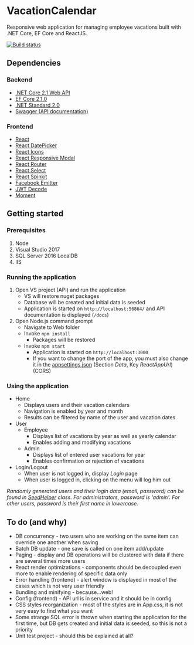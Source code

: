 # VacationCalendar
Responsive web application for managing employee vacations built with .NET Core, EF Core and ReactJS.

[![Build status](https://ci.appveyor.com/api/projects/status/7ji426tpu5lohp5h?svg=true)](https://ci.appveyor.com/project/zagorec92/vacationcalendar)


## Dependencies

### Backend

* [.NET Core 2.1 Web API](https://www.microsoft.com/net/)
* [EF Core 2.1.0](https://github.com/aspnet/EntityFrameworkCore)
* [.NET Standard 2.0](https://docs.microsoft.com/en-us/dotnet/standard/net-standard)
* [Swagger (API documentation)](https://swagger.io/swagger-ui/)

### Frontend

* [React](https://reactjs.org)
* [React DatePicker](https://reactdatepicker.com)
* [React Icons](http://gorangajic.github.io/react-icons/)
* [React Responsive Modal](https://react-responsive-modal.leopradel.com)
* [React Router](https://www.npmjs.com/package/react-router)
* [React Select](http://jedwatson.github.io/react-select/)
* [React Spinkit](http://kyleamathews.github.io/react-spinkit/)
* [Facebook Emitter](https://github.com/facebook/emitter)
* [JWT Decode](https://github.com/auth0/jwt-decode)
* [Moment](https://momentjs.com)

## Getting started

### Prerequisites
1. Node
2. Visual Studio 2017
3. SQL Server 2016 LocalDB
4. IIS

### Running the application
1. Open VS project (API) and run the application
	* VS will restore nuget packages
	* Database will be created and initial data is seeded
	* Application is started on `http://localhost:56864/` and API documentation is displayed (`/docs`)
2. Open Node.js command prompt
	* Navigate to Web folder
	* Invoke `npm install`
		* Packages will be restored
	* Invoke `npm start`
		* Application is started on `http://localhost:3000`
		* If you want to change the port of the app, you must also change it in the [appsettings.json](API/App.WebApi/appsettings.json) (Section *Data*, Key *ReactAppUrl*) (CORS)
		
### Using the application
* Home
	* Displays users and their vacation calendars
	* Navigation is enabled by year and month
	* Results can be filtered by name of the user and vacation dates
* User
	* Employee
		* Displays list of vacations by year as well as yearly calendar
		* Enables adding and modifying vacations
	* Admin
		* Displays list of entered user vacations for year
		* Enables confirmation or rejection of vacations
* Login/Logout
  * When user is not logged in, display *Login* page
  * When user is logged in, clicking on the menu will log him out
  
 *Randomly generated users and their login data (email, password) can be found in [SeedHelper](API/App.DAL/Helpers/SeedHelper.cs) class.*
 *For administrators, password is 'admin'. For other users, password is their first name in lowercase.*
  
 ## To do (and why)
 * DB concurrency - two users who are working on the same item can override one another when saving
 * Batch DB update - one save is called on one item add/update 
 * Paging - display and DB operations will be clustered with data if there are several times more users 
 * React render optimizations - components should be decoupled even more to enable rendering of specific data only
 * Error handling (frontend) - alert window is displayed in most of the cases which is not very user friendly
 * Bundling and minifying - because...web!
 * Config (frontend) - API url is in service and it should be in config
 * CSS styles reorganization - most of the styles are in App.css, it is not very easy to find what you want
 * Some strange SQL error is thrown when starting the application for the first time, but DB gets created and initial data is seeded, so this is not a priority
 * Unit test project - should this be explained at all?
